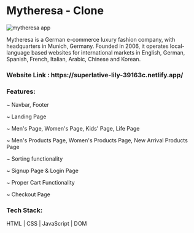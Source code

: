 <h1>Mytheresa - Clone </h1>

![mytheresa app](https://user-images.githubusercontent.com/106386112/210103593-0769cb79-0439-4f1b-a99c-35b0a638555c.png)


Mytheresa is a German e-commerce luxury fashion company, with headquarters in Munich, Germany. Founded in 2006, it operates local-language based websites for international markets in English, German, Spanish, French, Italian, Arabic, Chinese and Korean.

<h3>Website Link : https://superlative-lily-39163c.netlify.app/ </h3>

<h3>Features:</h3>

~ Navbar, Footer

~ Landing Page

~ Men's Page, Women's Page, Kids' Page, Life Page

~ Men's Products Page, Women's Products Page, New Arrival Products Page

~ Sorting functionality

~ Signup Page & Login Page

~ Proper Cart Functionality

~ Checkout Page

<h3>Tech Stack:</h3> 

HTML | CSS | JavaScript | DOM

